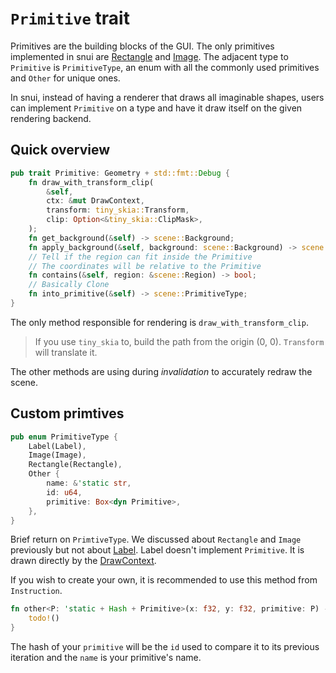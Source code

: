 # `Primitive` trait

Primitives are the building blocks of the GUI. The only primitives implemented in snui are [Rectangle](../src/widgets/shapes/rectangle.rs) and [Image](../src/widgets/image.rs). The adjacent type to `Primitive` is `PrimitiveType`, an enum with all the commonly used primitives and `Other` for unique ones.

In snui, instead of having a renderer that draws all imaginable shapes, users can implement `Primitive` on a type and have it draw itself on the given rendering backend.

## Quick overview

```rust
pub trait Primitive: Geometry + std::fmt::Debug {
    fn draw_with_transform_clip(
        &self,
        ctx: &mut DrawContext,
        transform: tiny_skia::Transform,
        clip: Option<&tiny_skia::ClipMask>,
    );
    fn get_background(&self) -> scene::Background;
    fn apply_background(&self, background: scene::Background) -> scene::PrimitiveType;
    // Tell if the region can fit inside the Primitive
    // The coordinates will be relative to the Primitive
    fn contains(&self, region: &scene::Region) -> bool;
    // Basically Clone
    fn into_primitive(&self) -> scene::PrimitiveType;
}

```

The only method responsible for rendering is `draw_with_transform_clip`.

> If you use `tiny_skia` to, build the path from the origin (0, 0). `Transform` will translate it.

The other methods are using during _invalidation_ to accurately redraw the scene.

## Custom primtives

```rust
pub enum PrimitiveType {
    Label(Label),
    Image(Image),
    Rectangle(Rectangle),
    Other {
        name: &'static str,
        id: u64,
        primitive: Box<dyn Primitive>,
    },
}
```

Brief return on `PrimtiveType`. We discussed about `Rectangle` and `Image` previously but not about [Label](../src/widgets/text.rs). Label doesn't implement `Primitive`. It is drawn directly by the [DrawContext](../src/context.rs).

If you wish to create your own, it is recommended to use this method from `Instruction`.

```rust
fn other<P: 'static + Hash + Primitive>(x: f32, y: f32, primitive: P) -> Instruction {
	todo!()
}
```

The hash of your `primitive` will be the `id` used to compare it to its previous iteration and the `name` is your primitive's name.